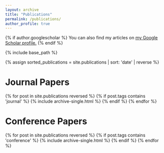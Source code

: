 ```yaml
---
layout: archive
title: "Publications"
permalink: /publications/
author_profile: true
---
```


{% if author.googlescholar %}
  You can also find my articles on <u><a href="{{author.googlescholar}}">my Google Scholar profile</a>.</u>
{% endif %}

{% include base_path %}

{% assign sorted_publications = site.publications | sort: 'date' | reverse %}

# Journal Papers
{% for post in site.publications reversed %}
  {% if post.tags contains 'journal' %}
    {% include archive-single.html %}
  {% endif %}
{% endfor %}

# Conference Papers
{% for post in site.publications reversed %}
  {% if post.tags contains 'conference' %}
    {% include archive-single.html %}
  {% endif %}
{% endfor %}
